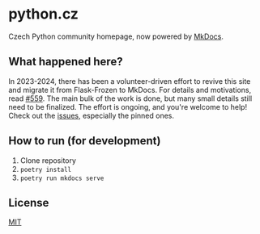 # python.cz

Czech Python community homepage, now powered by [MkDocs](https://www.mkdocs.org/).

## What happened here?

In 2023-2024, there has been a volunteer-driven effort to revive this site and migrate it from Flask-Frozen to MkDocs.
For details and motivations, read [#559](https://github.com/pyvec/python.cz/pull/559).
The main bulk of the work is done, but many small details still need to be finalized.
The effort is ongoing, and you're welcome to help!
Check out the [issues](https://github.com/pyvec/python.cz/issues), especially the pinned ones.

## How to run (for development)

1. Clone repository
1. `poetry install`
1. `poetry run mkdocs serve`

## License

[MIT](LICENSE)
